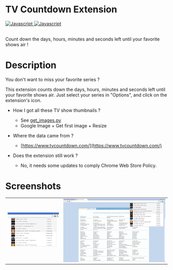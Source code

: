 # TV Countdown Extension

<div>
  <!-- Standard -->
  <a href="https://img.shields.io/badge">
    <img src="https://img.shields.io/badge/Language-Javascript-brightgreen.svg"
      alt="Javascript" />
  </a>
  <a href="https://img.shields.io/badge">
    <img src="https://img.shields.io/badge/license-MIT-green.svg"
      alt="Javascript" />
  </a>
</div>
<br />

Count down the days, hours, minutes and seconds left until your favorite shows air ! 

# Description

You don't want to miss your favorite series ?

This extension counts down the days, hours, minutes and seconds left until your favorite shows air. 
Just select your series in "Options", and click on the extension's icon. 

- How I got all these TV show thumbnails ?
  - See [get_images.py](get_images.py)
  - Google Image + Get first image + Resize

- Where the data came from ?
  - [https://www.tvcountdown.com/](https://www.tvcountdown.com/)

- Does the extension still work ?
  - No, it needs some updates to comply Chrome Web Store Policy.

# Screenshots

<center>
<table>
    <tr>
        <td vlign="center"><img alt="Popup" src="popup.png"></td>
        <td vlign="center"><img alt="Screenshot" src="tv_countdown.png"></td>
    </tr>
</table>
</center>

